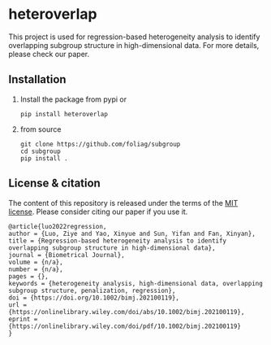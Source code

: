 # heteroverlap
This project is used for regression-based heterogeneity analysis to identify overlapping subgroup structure in high-dimensional data. For more details, please check our paper.

## Installation
1) Install the package from pypi or
    ```
    pip install heteroverlap
    ```   
2) from source
    ```
    git clone https://github.com/foliag/subgroup
    cd subgroup
    pip install .
    ```       


## License & citation

The content of this repository is released under the terms of the [MIT license](LICENCE.txt).
Please consider citing our paper if you use it.

```
@article{luo2022regression,
author = {Luo, Ziye and Yao, Xinyue and Sun, Yifan and Fan, Xinyan},
title = {Regression-based heterogeneity analysis to identify overlapping subgroup structure in high-dimensional data},
journal = {Biometrical Journal},
volume = {n/a},
number = {n/a},
pages = {},
keywords = {heterogeneity analysis, high-dimensional data, overlapping subgroup structure, penalization, regression},
doi = {https://doi.org/10.1002/bimj.202100119},
url = {https://onlinelibrary.wiley.com/doi/abs/10.1002/bimj.202100119},
eprint = {https://onlinelibrary.wiley.com/doi/pdf/10.1002/bimj.202100119}
}
```




